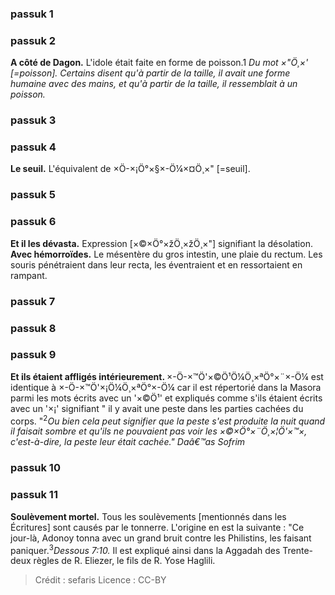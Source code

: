 
### passuk 1

### passuk 2
<b>A côté de Dagon.</b> L'idole était faite en forme de poisson.</sup>1</sup><i class="footnote"> Du mot <span>×"Ö¸×'</span> [=poisson]. Certains disent qu'à partir de la taille, il avait une forme humaine avec des mains, et qu'à partir de la taille, il ressemblait à un poisson.</i>

### passuk 3

### passuk 4
<b>Le seuil.</b> L'équivalent de <span>×Ö-×¡Ö°×§×-Ö¼×¤Ö¸×"</span> [=seuil].

### passuk 5

### passuk 6
<b>Et il les dévasta.</b> Expression [<span>×©×Ö°×žÖ¸×žÖ¸×"</span>] signifiant la désolation.
<b>Avec hémorroïdes.</b> Le mésentère du gros intestin, une plaie du rectum. Les souris pénétraient dans leur recta, les éventraient et en ressortaient en rampant.

### passuk 7

### passuk 8

### passuk 9
<b>Et ils étaient affligés intérieurement. </b><span>×-Ö-×™Ö'×©Ö¹Ö¼Ö¸×ªÖ°×¨×-Ö¼</span> est identique à <span>×-Ö-×™Ö'×¡Ö¼Ö¸×ªÖ°×-Ö¼</span> car il est répertorié dans la Masora parmi les mots écrits avec un '<span>×©Ö¹</span>' et expliqués comme s'ils étaient écrits avec un '<span>×¡</span>' signifiant " il y avait une peste dans les parties cachées du corps. "<sup>2</sup><i class="footnote">Ou bien cela peut signifier que la peste s'est produite la nuit quand il faisait sombre et qu'ils ne pouvaient pas voir les <span>×©×Ö°×¨Ö¸×¦Ö'×™×</span>, c'est-à-dire, la peste leur était cachée." Daâ€™as Sofrim</i>

### passuk 10

### passuk 11
<b>Soulèvement mortel.</b> Tous les soulèvements [mentionnés dans les Écritures] sont causés par le tonnerre. L'origine en est la suivante : "Ce jour-là, Adonoy tonna avec un grand bruit contre les Philistins, les faisant paniquer.<sup>3</sup><i class="footnote">Dessous 7:10.</i> Il est expliqué ainsi dans la Aggadah des Trente-deux règles de R. Eliezer, le fils de R. Yose Haglili.

>Crédit : sefaris
>Licence : CC-BY